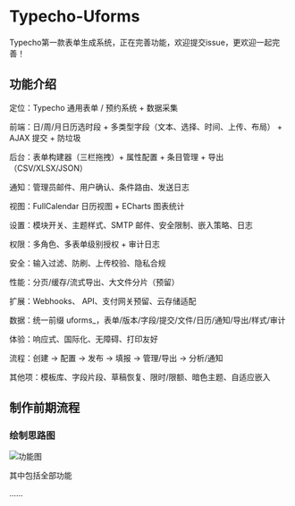 # Typecho-Uforms
Typecho第一款表单生成系统，正在完善功能，欢迎提交issue，更欢迎一起完善！

## 功能介绍

定位：Typecho 通用表单 / 预约系统 + 数据采集

前端：日/周/月日历选时段 + 多类型字段（文本、选择、时间、上传、布局） + AJAX 提交 + 防垃圾

后台：表单构建器（三栏拖拽）+ 属性配置 + 条目管理 + 导出（CSV/XLSX/JSON）

通知：管理员邮件、用户确认、条件路由、发送日志

视图：FullCalendar 日历视图 + ECharts 图表统计

设置：模块开关、主题样式、SMTP 邮件、安全限制、嵌入策略、日志

权限：多角色、多表单级别授权 + 审计日志

安全：输入过滤、防刷、上传校验、隐私合规

性能：分页/缓存/流式导出、大文件分片（预留）

扩展：Webhooks、 API、支付网关预留、云存储适配

数据：统一前缀 uforms_，表单/版本/字段/提交/文件/日历/通知/导出/样式/审计

体验：响应式、国际化、无障碍、打印友好

流程：创建 → 配置 → 发布 → 填报 → 管理/导出 → 分析/通知

其他项：模板库、字段片段、草稿恢复、限时/限额、暗色主题、自适应嵌入

## 制作前期流程

### 绘制思路图
![功能图](https://github.com/user-attachments/assets/fa3f18e7-de39-4bf7-be7a-3d7a7f78ec99)

其中包括全部功能

......
